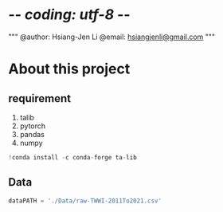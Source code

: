 # -*- coding: utf-8 -*-
"""
@author: Hsiang-Jen Li
@email: hsiangjenli@gmail.com
"""
# About this project

## requirement
1. talib
1. pytorch
1. pandas
1. numpy

```python
!conda install -c conda-forge ta-lib
```

## Data
```python
dataPATH = './Data/raw-TWWI-2011To2021.csv'
```
